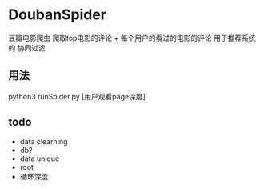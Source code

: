 # DoubanSpider
豆瓣电影爬虫 爬取top电影的评论 + 每个用户的看过的电影的评论  用于推荐系统的 协同过滤

## 用法 
python3 runSpider.py [用户观看page深度]

## todo
- data clearning 
- db?
- data unique
- root 
- 循环深度
